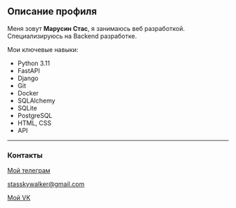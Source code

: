 ## Описание профиля
Меня зовут **Марусин Стас**, я занимаюсь веб разработкой. Специализируюсь на Backend разработке.

Мои ключевые навыки:
  * Python 3.11
  * FastAPI
  * Django
  * Git
  * Docker
  * SQLAlchemy
  * SQLite
  * PostgreSQL
  * HTML, CSS
  * API

---
### Контакты
[Мой телеграм](https://t.me/stmarusin)

stasskywalker@gmail.com

[Мой VK](https://vk.com/stanislav_marusin)

